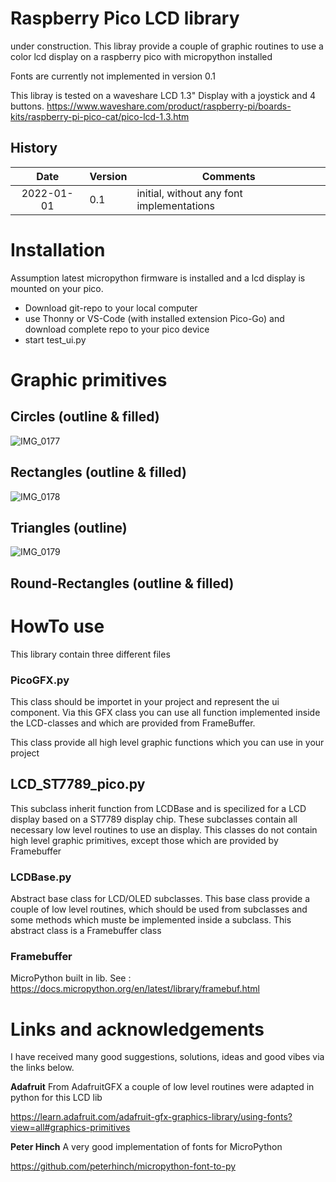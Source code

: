 # Raspberry Pico LCD library

under construction. This libray provide a couple of graphic routines to use a color lcd display on a raspberry pico with micropython installed

Fonts are currently not implemented in version 0.1

This libray is tested on a waveshare LCD 1.3" Display with a joystick and 4 buttons.
https://www.waveshare.com/product/raspberry-pi/boards-kits/raspberry-pi-pico-cat/pico-lcd-1.3.htm


## History
| Date | Version | Comments |
|:---: | --- | --- |
| 2022-01-01 | 0.1 | initial, without any font implementations |



# Installation
Assumption latest micropython firmware is installed and a lcd display is mounted on your pico.

* Download git-repo to your local computer
* use Thonny or VS-Code (with installed extension Pico-Go) and download complete repo to your pico device
* start test_ui.py

# Graphic primitives

## Circles (outline & filled)
![IMG_0177](https://user-images.githubusercontent.com/949032/147857273-ef17d61a-2097-46fa-bee3-490bb93bcc3b.png)

## Rectangles (outline & filled)
![IMG_0178](https://user-images.githubusercontent.com/949032/147857289-2207b9ba-b21a-4daa-806b-b0b34d2fa22f.png)

## Triangles (outline)
![IMG_0179](https://user-images.githubusercontent.com/949032/147857277-d1906a97-b6c7-4342-9189-b42f59fd3b2c.png)

## Round-Rectangles (outline & filled)

# HowTo use
This library contain three different files

### PicoGFX.py
This class should be importet in your project and represent the ui component. Via this GFX class you can use all function implemented inside the LCD-classes and which are provided from FrameBuffer.

This class provide all high level graphic functions which you can use in your project

## LCD_ST7789_pico.py
This subclass inherit function from LCDBase and is specilized for a LCD display based on a ST7789 display chip. These subclasses contain all necessary low level routines to use an display. This classes do not contain high level graphic primitives, except those which are provided by Framebuffer

### LCDBase.py
Abstract base class for LCD/OLED subclasses. This base class provide a couple of low level routines, which should be used from subclasses and some methods which muste be implemented inside a subclass. This abstract class is a Framebuffer class

### Framebuffer 
MicroPython built in lib. See : https://docs.micropython.org/en/latest/library/framebuf.html

# Links and acknowledgements
I have received many good suggestions, solutions, ideas and good vibes via the links below.

**Adafruit**
From AdafruitGFX a couple of low level routines were adapted in python for this LCD lib

https://learn.adafruit.com/adafruit-gfx-graphics-library/using-fonts?view=all#graphics-primitives

**Peter Hinch**
A very good implementation of fonts for MicroPython

https://github.com/peterhinch/micropython-font-to-py



